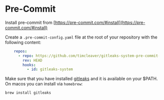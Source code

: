# Pre-Commit

Install pre-commit from
[https://pre-commit.com/#install](https://pre-commit.com/#install)

Create a `.pre-commit-config.yaml` file at the root of your repository with the following content:

```yaml
    repos:
      - repo: https://github.com/timcleaver/gitleaks-system-pre-commit-hook
        rev: HEAD
        hooks:
          - id: gitleaks-system
```

Make sure that you have installed [gitleaks](https://github.com/zricethezav/gitleaks) and it
is available on your \$PATH. On macos you can install via `homebrew`:

```sh
brew install gitleaks
```

